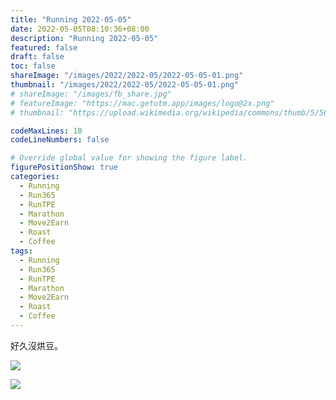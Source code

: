 ```yaml
---
title: "Running 2022-05-05"
date: 2022-05-05T08:10:36+08:00
description: "Running 2022-05-05"
featured: false
draft: false
toc: false
shareImage: "/images/2022/2022-05/2022-05-05-01.png"
thumbnail: "/images/2022/2022-05/2022-05-05-01.png"
# shareImage: "/images/fb_share.jpg"
# featureImage: "https://mac.getutm.app/images/logo@2x.png"
# thumbnail: "https://upload.wikimedia.org/wikipedia/commons/thumb/5/56/UTM_Logo.png/440px-UTM_Logo.png"

codeMaxLines: 10
codeLineNumbers: false

# Override global value for showing the figure label.
figurePositionShow: true
categories:
  - Running
  - Run365
  - RunTPE
  - Marathon
  - Move2Earn
  - Roast
  - Coffee
tags:
  - Running
  - Run365
  - RunTPE
  - Marathon
  - Move2Earn
  - Roast
  - Coffee
---
```



好久沒烘豆。
<!--more-->
![](/images/2022/2022-05/2022-05-05-001.png)

![](/images/2022/2022-05/2022-05-05-002.jpeg)
